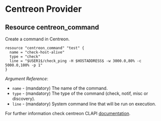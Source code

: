 # Centreon Provider

## Resource centreon_command

Create a command in Centreon.

```hcl
resource "centreon_command" "test" {
  name = "check-host-alive"
  type = "check"
  line = "$USER1$/check_ping -H $HOSTADDRESS$ -w 3000.0,80% -c 5000.0,100% -p 1"
}
```

_Argument Reference_:
* ``name`` - (mandatory) The name of the command.
* ``type`` - (mandatory) The type of the command (check, notif, misc or discovery).
* ``line`` - (mandatory) System command line that will be run on execution.

For further information check centreon CLAPI [documentation](https://documentation-fr.centreon.com/docs/centreon/en/latest/api/clapi/objects/commands.html).

